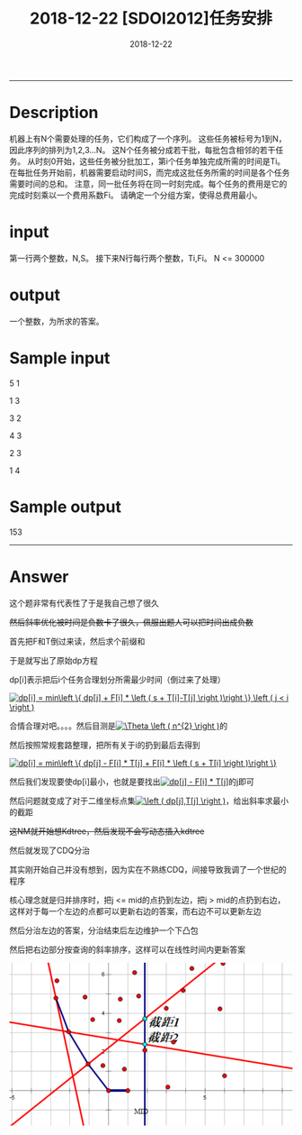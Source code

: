 ﻿---
layout: post
title: 2018-12-22 [SDOI2012]任务安排

date: 2018-12-22
categories: blog
tags: [SDOI,2012]
description: BZOJ2726
---

---------------------

# Description

机器上有N个需要处理的任务，它们构成了一个序列。
这些任务被标号为1到N，因此序列的排列为1,2,3...N。
这N个任务被分成若干批，每批包含相邻的若干任务。
从时刻0开始，这些任务被分批加工，第i个任务单独完成所需的时间是Ti。
在每批任务开始前，机器需要启动时间S，而完成这批任务所需的时间是各个任务需要时间的总和。
注意，同一批任务将在同一时刻完成。每个任务的费用是它的完成时刻乘以一个费用系数Fi。
请确定一个分组方案，使得总费用最小。

# input

第一行两个整数，N,S。
接下来N行每行两个整数，Ti,Fi。
N <= 300000
 

# output

 一个整数，为所求的答案。

# Sample input

5 1

1 3

3 2

4 3

2 3

1 4

# Sample output

153

---------------------------------------------------------------------------------------------------------

# Answer

这个题非常有代表性了于是我自己想了很久

~~然后斜率优化被时间是负数卡了很久，佩服出题人可以把时间出成负数~~

首先把F和T倒过来读，然后求个前缀和

于是就写出了原始dp方程

dp[i]表示把后i个任务合理划分所需最少时间（倒过来了处理）

<a href="https://www.codecogs.com/eqnedit.php?latex=dp[i]&space;=&space;min\left&space;\{&space;dp[j]&space;&plus;&space;F[i]&space;*&space;\left&space;(&space;s&space;&plus;&space;T[i]-T[j]&space;\right&space;)\right&space;\}&space;\left&space;(&space;j&space;<&space;i&space;\right&space;)" target="_blank"><img src="https://latex.codecogs.com/gif.latex?dp[i]&space;=&space;min\left&space;\{&space;dp[j]&space;&plus;&space;F[i]&space;*&space;\left&space;(&space;s&space;&plus;&space;T[i]-T[j]&space;\right&space;)\right&space;\}&space;\left&space;(&space;j&space;<&space;i&space;\right&space;)" title="dp[i] = min\left \{ dp[j] + F[i] * \left ( s + T[i]-T[j] \right )\right \} \left ( j < i \right )" /></a>

合情合理对吧。。。。然后目测是<a href="https://www.codecogs.com/eqnedit.php?latex=\Theta&space;\left&space;(&space;n^{2}&space;\right&space;)" target="_blank"><img src="https://latex.codecogs.com/gif.latex?\Theta&space;\left&space;(&space;n^{2}&space;\right&space;)" title="\Theta \left ( n^{2} \right )" /></a>的

然后按照常规套路整理，把所有关于i的扔到最后去得到

<a href="https://www.codecogs.com/eqnedit.php?latex=dp[i]&space;=&space;min\left&space;\{&space;dp[j]&space;-&space;F[i]&space;*&space;T[j]&space;&plus;&space;F[i]&space;*&space;\left&space;(&space;s&space;&plus;&space;T[i]&space;\right&space;)\right&space;\}" target="_blank"><img src="https://latex.codecogs.com/gif.latex?dp[i]&space;=&space;min\left&space;\{&space;dp[j]&space;-&space;F[i]&space;*&space;T[j]&space;&plus;&space;F[i]&space;*&space;\left&space;(&space;s&space;&plus;&space;T[i]&space;\right&space;)\right&space;\}" title="dp[i] = min\left \{ dp[j] - F[i] * T[j] + F[i] * \left ( s + T[i] \right )\right \}" /></a>

然后我们发现要使dp[i]最小，也就是要找出<a href="https://www.codecogs.com/eqnedit.php?latex=dp[j]&space;-&space;F[i]&space;*&space;T[j]" target="_blank"><img src="https://latex.codecogs.com/gif.latex?dp[j]&space;-&space;F[i]&space;*&space;T[j]" title="dp[j] - F[i] * T[j]" /></a>的j即可

然后问题就变成了对于二维坐标点集<a href="https://www.codecogs.com/eqnedit.php?latex=\left&space;(&space;dp[j],T[j]&space;\right&space;)" target="_blank"><img src="https://latex.codecogs.com/gif.latex?\left&space;(&space;dp[j],T[j]&space;\right&space;)" title="\left ( dp[j],T[j] \right )" /></a>，给出斜率求最小的截距

~~这NM就开始想Kdtree，然后发现不会写动态插入kdtree~~

然后就发现了CDQ分治

其实刚开始自己并没有想到，因为实在不熟练CDQ，间接导致我调了一个世纪的程序

核心理念就是归并排序时，把j <= mid的点扔到左边，把j > mid的点扔到右边，这样对于每一个左边的点都可以更新右边的答案，而右边不可以更新左边

然后分治左边的答案，分治结束后左边维护一个下凸包

然后把右边部分按查询的斜率排序，这样可以在线性时间内更新答案

<img src="img/1.jpg" />